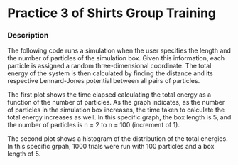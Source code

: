 # Practice 3 of Shirts Group Training
### Description
The following code runs a simulation when the user specifies the length and the number of particles of the simulation box. Given this information, each particle is assigned a random three-dimensional coordinate. The total energy of the system is then calculated by finding the distance and its respective Lennard-Jones potential between all pairs of particles. 

The first plot shows the time elapsed calculating the total energy as a function of the number of particles. As the graph indicates, as the number of particles in the simulation box increases, the time taken to calculate the total energy increases as well. In this specific graph, the box length is 5, and the number of particles is n = 2 to n = 100 (increment of 1).  

The second plot shows a histogram of the distribution of the total energies. In this specific grpah, 1000 trials were run with 100 particles and a box length of 5. 
